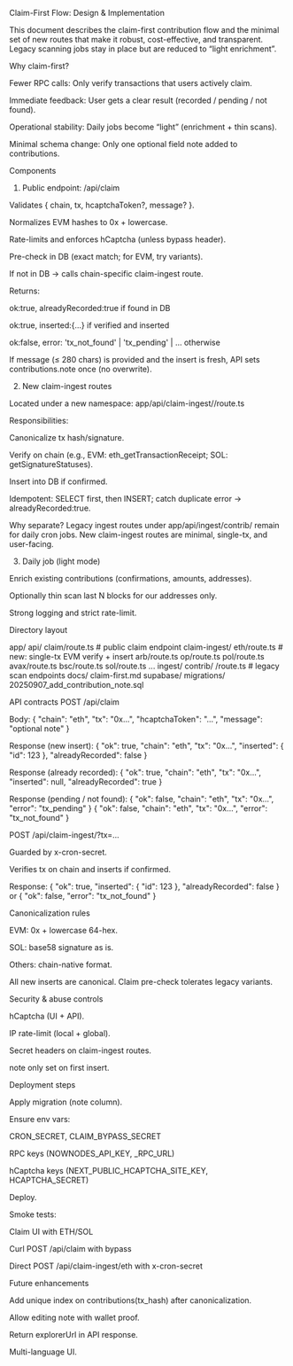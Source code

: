 Claim-First Flow: Design & Implementation

This document describes the claim-first contribution flow and the minimal set of new routes that make it robust, cost-effective, and transparent. Legacy scanning jobs stay in place but are reduced to “light enrichment”.

Why claim-first?

Fewer RPC calls: Only verify transactions that users actively claim.

Immediate feedback: User gets a clear result (recorded / pending / not found).

Operational stability: Daily jobs become “light” (enrichment + thin scans).

Minimal schema change: Only one optional field note added to contributions.

Components
1) Public endpoint: /api/claim

Validates { chain, tx, hcaptchaToken?, message? }.

Normalizes EVM hashes to 0x + lowercase.

Rate-limits and enforces hCaptcha (unless bypass header).

Pre-check in DB (exact match; for EVM, try variants).

If not in DB → calls chain-specific claim-ingest route.

Returns:

ok:true, alreadyRecorded:true if found in DB

ok:true, inserted:{…} if verified and inserted

ok:false, error: 'tx_not_found' | 'tx_pending' | … otherwise

If message (≤ 280 chars) is provided and the insert is fresh, API sets contributions.note once (no overwrite).

2) New claim-ingest routes

Located under a new namespace:
app/api/claim-ingest/<chain>/route.ts

Responsibilities:

Canonicalize tx hash/signature.

Verify on chain (e.g., EVM: eth_getTransactionReceipt; SOL: getSignatureStatuses).

Insert into DB if confirmed.

Idempotent: SELECT first, then INSERT; catch duplicate error → alreadyRecorded:true.

Why separate?
Legacy ingest routes under app/api/ingest/contrib/<chain> remain for daily cron jobs.
New claim-ingest routes are minimal, single-tx, and user-facing.

3) Daily job (light mode)

Enrich existing contributions (confirmations, amounts, addresses).

Optionally thin scan last N blocks for our addresses only.

Strong logging and strict rate-limit.

Directory layout

app/
api/
claim/route.ts # public claim endpoint
claim-ingest/
eth/route.ts # new: single-tx EVM verify + insert
arb/route.ts
op/route.ts
pol/route.ts
avax/route.ts
bsc/route.ts
sol/route.ts
...
ingest/
contrib/
<legacy>/route.ts # legacy scan endpoints
docs/
claim-first.md
supabase/
migrations/
20250907_add_contribution_note.sql

API contracts
POST /api/claim

Body:
{ "chain": "eth", "tx": "0x...", "hcaptchaToken": "...", "message": "optional note" }

Response (new insert):
{ "ok": true, "chain": "eth", "tx": "0x...", "inserted": { "id": 123 }, "alreadyRecorded": false }

Response (already recorded):
{ "ok": true, "chain": "eth", "tx": "0x...", "inserted": null, "alreadyRecorded": true }

Response (pending / not found):
{ "ok": false, "chain": "eth", "tx": "0x...", "error": "tx_pending" }
{ "ok": false, "chain": "eth", "tx": "0x...", "error": "tx_not_found" }

POST /api/claim-ingest/<chain>?tx=...

Guarded by x-cron-secret.

Verifies tx on chain and inserts if confirmed.

Response:
{ "ok": true, "inserted": { "id": 123 }, "alreadyRecorded": false }
or
{ "ok": false, "error": "tx_not_found" }

Canonicalization rules

EVM: 0x + lowercase 64-hex.

SOL: base58 signature as is.

Others: chain-native format.

All new inserts are canonical. Claim pre-check tolerates legacy variants.

Security & abuse controls

hCaptcha (UI + API).

IP rate-limit (local + global).

Secret headers on claim-ingest routes.

note only set on first insert.

Deployment steps

Apply migration (note column).

Ensure env vars:

CRON_SECRET, CLAIM_BYPASS_SECRET

RPC keys (NOWNODES_API_KEY, <CHAIN>_RPC_URL)

hCaptcha keys (NEXT_PUBLIC_HCAPTCHA_SITE_KEY, HCAPTCHA_SECRET)

Deploy.

Smoke tests:

Claim UI with ETH/SOL

Curl POST /api/claim with bypass

Direct POST /api/claim-ingest/eth with x-cron-secret

Future enhancements

Add unique index on contributions(tx_hash) after canonicalization.

Allow editing note with wallet proof.

Return explorerUrl in API response.

Multi-language UI.
